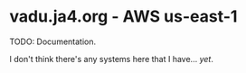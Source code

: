 # vadu.ja4.org - AWS us-east-1

TODO: Documentation.

I don't think there's any systems here that I have... *yet*.